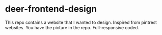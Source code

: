 # deer-frontend-design

This repo contains a website that I wanted to design.
Inspired from pintrest websites.
You have the picture in the repo.
Full-responsive coded.
